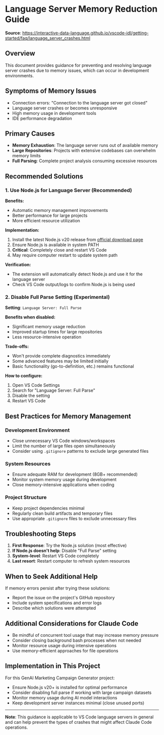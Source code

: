 # Language Server Memory Reduction Guide

**Source**: https://interactive-data-language.github.io/vscode-idl/getting-started/faq/language_server_crashes.html

## Overview

This document provides guidance for preventing and resolving language server crashes due to memory issues, which can occur in development environments.

## Symptoms of Memory Issues

- Connection errors: "Connection to the language server got closed"
- Language server crashes or becomes unresponsive
- High memory usage in development tools
- IDE performance degradation

## Primary Causes

- **Memory Exhaustion**: The language server runs out of available memory
- **Large Repositories**: Projects with extensive codebases can overwhelm memory limits
- **Full Parsing**: Complete project analysis consuming excessive resources

## Recommended Solutions

### 1. Use Node.js for Language Server (Recommended)

**Benefits:**
- Automatic memory management improvements
- Better performance for large projects
- More efficient resource utilization

**Implementation:**
1. Install the latest Node.js v20 release from [official download page](https://nodejs.org/)
2. Ensure Node.js is available in system PATH
3. **Critical**: Completely close and restart VS Code
4. May require computer restart to update system path

**Verification:**
- The extension will automatically detect Node.js and use it for the language server
- Check VS Code output/logs to confirm Node.js is being used

### 2. Disable Full Parse Setting (Experimental)

**Setting**: `Language Server: Full Parse`

**Benefits when disabled:**
- Significant memory usage reduction
- Improved startup times for large repositories
- Less resource-intensive operation

**Trade-offs:**
- Won't provide complete diagnostics immediately
- Some advanced features may be limited initially
- Basic functionality (go-to-definition, etc.) remains functional

**How to configure:**
1. Open VS Code Settings
2. Search for "Language Server: Full Parse"
3. Disable the setting
4. Restart VS Code

## Best Practices for Memory Management

### Development Environment
- Close unnecessary VS Code windows/workspaces
- Limit the number of large files open simultaneously
- Consider using `.gitignore` patterns to exclude large generated files

### System Resources
- Ensure adequate RAM for development (8GB+ recommended)
- Monitor system memory usage during development
- Close memory-intensive applications when coding

### Project Structure
- Keep project dependencies minimal
- Regularly clean build artifacts and temporary files
- Use appropriate `.gitignore` files to exclude unnecessary files

## Troubleshooting Steps

1. **First Response**: Try the Node.js solution (most effective)
2. **If Node.js doesn't help**: Disable "Full Parse" setting
3. **System-level**: Restart VS Code completely
4. **Last resort**: Restart computer to refresh system resources

## When to Seek Additional Help

If memory errors persist after trying these solutions:
- Report the issue on the project's GitHub repository
- Include system specifications and error logs
- Describe which solutions were attempted

## Additional Considerations for Claude Code

- Be mindful of concurrent tool usage that may increase memory pressure
- Consider closing background bash processes when not needed
- Monitor resource usage during intensive operations
- Use memory-efficient approaches for file operations

## Implementation in This Project

For this GenAI Marketing Campaign Generator project:
- Ensure Node.js v20+ is installed for optimal performance
- Consider disabling full parse if working with large campaign datasets
- Monitor memory usage during AI model interactions
- Keep development server instances minimal (close unused ports)

---

**Note**: This guidance is applicable to VS Code language servers in general and can help prevent the types of crashes that might affect Claude Code operations.